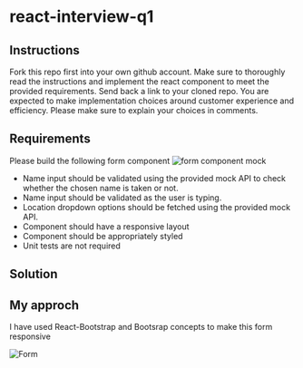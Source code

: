 # react-interview-q1

## Instructions

Fork this repo first into your own github account. Make sure to thoroughly read the instructions and implement the react component to meet the provided requirements. Send back a link to your cloned repo. You are expected to make implementation choices around customer experience and efficiency. Please make sure to explain your choices in comments.

## Requirements

Please build the following form component
![form component mock](./mock.png)

* Name input should be validated using the provided mock API to check whether the chosen name is taken or not.
* Name input should be validated as the user is typing.
* Location dropdown options should be fetched using the provided mock API.
* Component should have a responsive layout
* Component should be appropriately styled
* Unit tests are not required
## Solution
## My approch

I have used React-Bootstrap and Bootsrap concepts to make this form responsive

![Form](https://github.com/Karuna25g/react-interview-q1/assets/144186770/8c483446-c5ee-4693-958b-f9119c71f70a)

